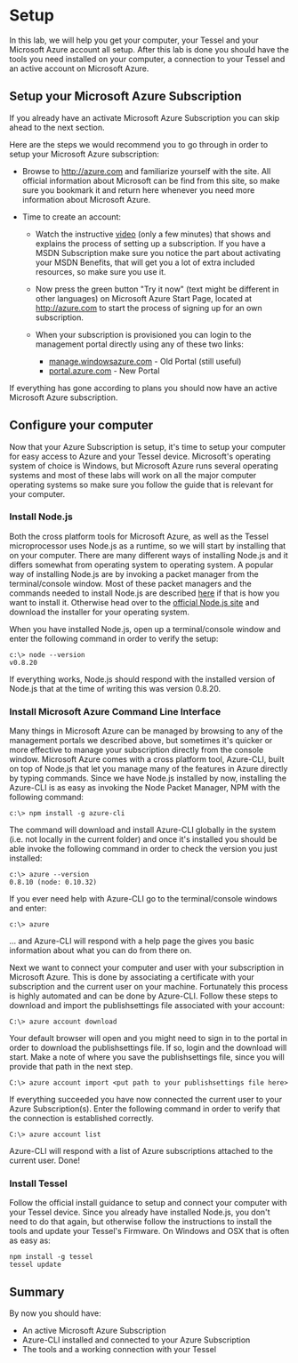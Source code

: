 Setup
=====
In this lab, we will help you get your computer, your Tessel and your Microsoft Azure account all setup. After this lab is done you should have the tools you need installed on your computer, a connection to your Tessel and an active account on Microsoft Azure.

Setup your Microsoft Azure Subscription
---------------------------------------

If you already have an activate Microsoft Azure Subscription you can skip ahead to the next section.

Here are the steps we would recommend you to go through in order to setup your Microsoft Azure subscription:

* Browse to http://azure.com and familiarize yourself with the site. All official information about Microsoft can be find from this site, so make sure you bookmark it and return here whenever you need more information about Microsoft Azure.

* Time to create an account:

  * Watch the instructive [video](http://azure.microsoft.com/en-us/documentation/videos/sign-up-for-microsoft-azure/) (only a few minutes) that shows and explains the process of setting up a subscription. If you have a MSDN Subscription make sure you notice the part about activating your MSDN Benefits, that will get you a lot of extra included resources, so make sure you use it.

  * Now press the green button "Try it now" (text might be different in other languages) on Microsoft Azure Start Page, located at http://azure.com to start the process of signing up for an own subscription.

  * When your subscription is provisioned you can login to the management portal directly using any of these two links:

    * [manage.windowsazure.com](http://manage.windowsazure.com) - Old Portal (still useful)
    * [portal.azure.com](http://portal.azure.com) - New Portal

If everything has gone according to plans you should now have an active Microsoft Azure subscription.

Configure your computer
-----------------------

Now that your Azure Subscription is setup, it's time to setup your computer for easy access to Azure and your Tessel device. Microsoft's operating system of choice is Windows, but Microsoft Azure runs several operating systems and most of these labs will work on all the major computer operating systems so make sure you follow the guide that is relevant for your computer.

### Install Node.js

Both the cross platform tools for Microsoft Azure, as well as the Tessel microprocessor uses Node.js as a runtime, so we will start by installing that on your computer. There are many different ways of installing Node.js and it differs somewhat from operating system to operating system. A popular way of installing Node.js are by invoking a packet manager from the terminal/console window. Most of these packet managers and the commands needed to install Node.js are described [here](https://github.com/joyent/node/wiki/installing-node.js-via-package-manager) if that is how you want to install it. Otherwise head over to the [official Node.js site](http://nodejs.org/) and download the installer for your operating system.

When you have installed Node.js, open up a terminal/console window and enter the following command in order to verify the setup:

    c:\> node --version
    v0.8.20

If everything works, Node.js should respond with the installed version of Node.js that at the time of writing this was version 0.8.20.

### Install Microsoft Azure Command Line Interface

Many things in Microsoft Azure can be managed by browsing to any of the management portals we described above, but sometimes it's quicker or more effective to manage your subscription directly from the console window. Microsoft Azure comes with a cross platform tool, Azure-CLI, built on top of Node.js that let you manage many of the features in Azure directly by typing commands. Since we have Node.js installed by now, installing the Azure-CLI is as easy as invoking the Node Packet Manager, NPM with the following command:

	c:\> npm install -g azure-cli

The command will download and install Azure-CLI globally in the system (i.e. not locally in the current folder) and once it's installed you should be able invoke the following command in order to check the version you just installed:

	c:\> azure --version
	0.8.10 (node: 0.10.32)

If you ever need help with Azure-CLI go to the terminal/console windows and enter:

	c:\> azure

... and Azure-CLI will respond with a help page the gives you basic information about what you can do from there on.

Next we want to connect your computer and user with your subscription in Microsoft Azure. This is done by associating a certificate with your subscription and the current user on your machine. Fortunately this process is highly automated and can be done by Azure-CLI. Follow these steps to download and import the publishsettings file associated with your account:

	C:\> azure account download

Your default browser will open and you might need to sign in to the portal in order to download the publishsettings file. If so, login and the download will start. Make a note of where you save the publishsettings file, since you will provide that path in the next step.

	C:\> azure account import <put path to your publishsettings file here>

If everything succeeded you have now connected the current user to your Azure Subscription(s). Enter the following command in order to verify that the connection is established correctly.

	C:\> azure account list

Azure-CLI will respond with a list of Azure subscriptions attached to the current user. Done!

### Install Tessel

Follow the official install guidance to setup and connect your computer with your Tessel device. Since you already have installed Node.js, you don't need to do that again, but otherwise follow the instructions to install the tools and update your Tessel's Firmware. On Windows and OSX that is often as easy as:

	npm install -g tessel
	tessel update

Summary
-------

By now you should have:

* An active Microsoft Azure Subscription
* Azure-CLI installed and connected to your Azure Subscription
* The tools and a working connection with your Tessel
